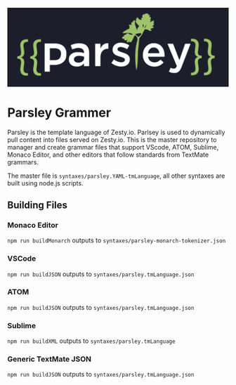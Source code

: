 ![Parsley Logo](assets/parsley-logo.png)

# Parsley Grammer

Parsley is the template language of Zesty.io. Parlsey is used to dynamically pull content into files served on Zesty.io. This is the master repository to manager and create grammar files that support VScode, ATOM, Sublime, Monaco Editor, and other editors that follow standards from TextMate grammars.

The master file is `syntaxes/parsley.YAML-tmLanguage`, all other syntaxes are built using node.js scripts.

## Building Files

### Monaco Editor

`npm run buildMonarch` outputs to `syntaxes/parsley-monarch-tokenizer.json`

### VSCode

`npm run buildJSON` outputs to `syntaxes/parsley.tmLanguage.json`

### ATOM

`npm run buildJSON` outputs to `syntaxes/parsley.tmLanguage.json`

### Sublime

`npm run buildXML` outputs to `syntaxes/parsley.tmLanguage`

### Generic TextMate JSON

`npm run buildJSON` outputs to `syntaxes/parsley.tmLanguage.json`
